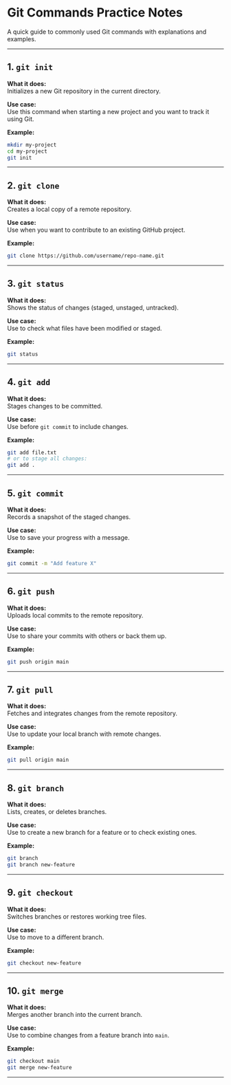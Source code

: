 # Git Commands Practice Notes

A quick guide to commonly used Git commands with explanations and examples.

---

## 1. `git init`

**What it does:**  
Initializes a new Git repository in the current directory.

**Use case:**  
Use this command when starting a new project and you want to track it using Git.

**Example:**
```bash
mkdir my-project
cd my-project
git init
```

---

## 2. `git clone`

**What it does:**  
Creates a local copy of a remote repository.

**Use case:**  
Use when you want to contribute to an existing GitHub project.

**Example:**
```bash
git clone https://github.com/username/repo-name.git
```

---

## 3. `git status`

**What it does:**  
Shows the status of changes (staged, unstaged, untracked).

**Use case:**  
Use to check what files have been modified or staged.

**Example:**
```bash
git status
```

---

## 4. `git add`

**What it does:**  
Stages changes to be committed.

**Use case:**  
Use before `git commit` to include changes.

**Example:**
```bash
git add file.txt
# or to stage all changes:
git add .
```

---

## 5. `git commit`

**What it does:**  
Records a snapshot of the staged changes.

**Use case:**  
Use to save your progress with a message.

**Example:**
```bash
git commit -m "Add feature X"
```

---

## 6. `git push`

**What it does:**  
Uploads local commits to the remote repository.

**Use case:**  
Use to share your commits with others or back them up.

**Example:**
```bash
git push origin main
```

---

## 7. `git pull`

**What it does:**  
Fetches and integrates changes from the remote repository.

**Use case:**  
Use to update your local branch with remote changes.

**Example:**
```bash
git pull origin main
```

---

## 8. `git branch`

**What it does:**  
Lists, creates, or deletes branches.

**Use case:**  
Use to create a new branch for a feature or to check existing ones.

**Example:**
```bash
git branch
git branch new-feature
```

---

## 9. `git checkout`

**What it does:**  
Switches branches or restores working tree files.

**Use case:**  
Use to move to a different branch.

**Example:**
```bash
git checkout new-feature
```

---

## 10. `git merge`

**What it does:**  
Merges another branch into the current branch.

**Use case:**  
Use to combine changes from a feature branch into `main`.

**Example:**
```bash
git checkout main
git merge new-feature
```

---
